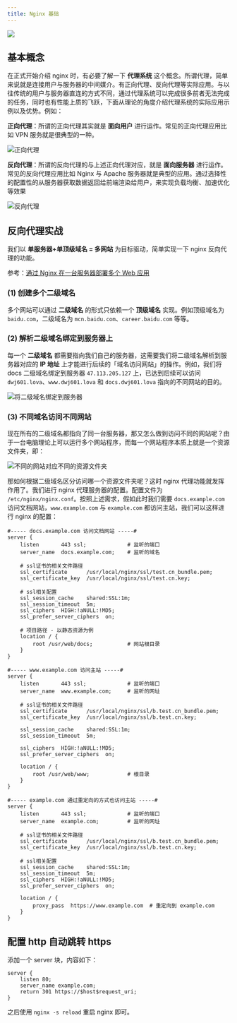 ```yaml
---
title: Nginx 基础
---
```


![](https://dwj-oss.oss-cn-nanjing.aliyuncs.com/web-imgs/img-artical/nginx.png)

## 基本概念

在正式开始介绍 nginx 时，有必要了解一下 **代理系统** 这个概念。所谓代理，简单来说就是连接用户与服务器的中间媒介。有正向代理、反向代理等实际应用。与以往传统的用户与服务器直连的方式不同，通过代理系统可以完成很多前者无法完成的任务，同时也有性能上质的飞跃，下面从理论的角度介绍代理系统的实际应用示例以及优势。例如：

**正向代理**：所谓的正向代理其实就是 **面向用户** 进行运作。常见的正向代理应用比如 VPN 服务就是很典型的一种。

![正向代理](https://dwj-oss.oss-cn-nanjing.aliyuncs.com/images/202403300120927.png)

**反向代理**：所谓的反向代理的与上述正向代理对应，就是 **面向服务器** 进行运作。常见的反向代理应用比如 Nginx 与 Apache 服务器就是典型的应用。通过选择性的配置性的从服务器获取数据返回给前端渲染给用户，来实现负载均衡、加速优化等效果

![反向代理](https://dwj-oss.oss-cn-nanjing.aliyuncs.com/images/202403300120846.png)

## 反向代理实战

我们以 **单服务器+单顶级域名 = 多网站** 为目标驱动，简单实现一下 nginx 反向代理的功能。

参考：[通过 Nginx 在一台服务器部署多个 Web 应用](https://blog.csdn.net/qq_38431321/article/details/123018259)

### (1) 创建多个二级域名

多个网站可以通过 **二级域名** 的形式只依赖一个 **顶级域名** 实现。例如顶级域名为 `baidu.com`，二级域名为 `mcn.baidu.com`、`career.baidu.com` 等等。

### (2) 解析二级域名绑定到服务器上

每一个 **二级域名** 都需要指向我们自己的服务器，这需要我们将二级域名解析到服务器对应的 **IP 地址** 上才能进行后续的「域名访问网站」的操作。例如，我们将 docs 二级域名绑定到服务器 `47.113.205.127` 上，已达到后续可以访问 `dwj601.lova`、`www.dwj601.lova` 和 `docs.dwj601.lova` 指向的不同网站的目的。

![将二级域名绑定到服务器](https://dwj-oss.oss-cn-nanjing.aliyuncs.com/images/202401260126611.png)

### (3) 不同域名访问不同网站

现在所有的二级域名都指向了同一台服务器，那又怎么做到访问不同的网站呢？由于一台电脑理论上可以运行多个网站程序，而每一个网站程序本质上就是一个资源文件夹，即：

![不同的网站对应不同的资源文件夹](https://dwj-oss.oss-cn-nanjing.aliyuncs.com/images/202401260126612.png)

那如何根据二级域名区分访问哪一个资源文件夹呢？这时 nginx 代理功能就发挥作用了。我们进行 nginx 代理服务器的配置。配置文件为 `/etc/nginx/nginx.conf`。按照上述需求，假如此时我们需要 `docs.example.com` 访问文档网站，`www.example.com` 与 `example.com` 都访问主站，我们可以这样进行 nginx 的配置：

```nginx
#----- docs.example.com 访问文档网站 -----#
server {
    listen       443 ssl;             # 监听的端口
    server_name  docs.example.com;    # 监听的域名

    # ssl证书的相关文件路径
    ssl_certificate      /usr/local/nginx/ssl/test.cn_bundle.pem;
    ssl_certificate_key  /usr/local/nginx/ssl/test.cn.key;

    # ssl相关配置
    ssl_session_cache    shared:SSL:1m;
    ssl_session_timeout  5m;
    ssl_ciphers  HIGH:!aNULL:!MD5;
    ssl_prefer_server_ciphers  on;

    # 项目路径 - 以静态资源为例
    location / {
        root /usr/web/docs;           # 网站根目录
    }
}

#----- www.example.com 访问主站 -----#
server {
    listen       443 ssl;             # 监听的端口
    server_name  www.example.com;     # 监听的网址

    # ssl证书的相关文件路径
    ssl_certificate      /usr/local/nginx/ssl/b.test.cn_bundle.pem;
    ssl_certificate_key  /usr/local/nginx/ssl/b.test.cn.key;

    ssl_session_cache    shared:SSL:1m;
    ssl_session_timeout  5m;

    ssl_ciphers  HIGH:!aNULL:!MD5;
    ssl_prefer_server_ciphers  on;

    location / {
        root /usr/web/www;            # 根目录
    }
}

#----- example.com 通过重定向的方式也访问主站 -----#
server {
    listen       443 ssl;             # 监听的端口
    server_name  example.com;         # 监听的网址

    # ssl证书的相关文件路径
    ssl_certificate      /usr/local/nginx/ssl/b.test.cn_bundle.pem;
    ssl_certificate_key  /usr/local/nginx/ssl/b.test.cn.key;

    # ssl相关配置
    ssl_session_cache    shared:SSL:1m;
    ssl_session_timeout  5m;
    ssl_ciphers  HIGH:!aNULL:!MD5;
    ssl_prefer_server_ciphers  on;

    location / {
        proxy_pass  https://www.example.com  # 重定向到 example.com
    }
}
```

## 配置 http 自动跳转 https

添加一个 server 块，内容如下：

```nginx
server {
    listen 80;
    server_name example.com;
    return 301 https://$host$request_uri;
}
```

之后使用 `nginx -s reload` 重启 nginx 即可。
